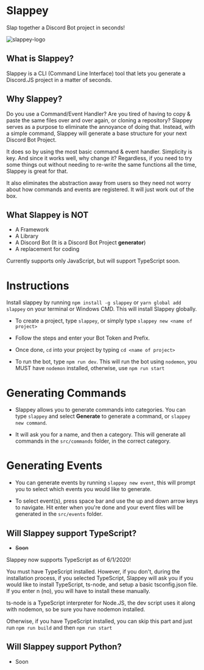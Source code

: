 # Slappey

Slap together a Discord Bot project in seconds!

![slappey-logo](https://i.imgur.com/q4ofLAo.png)

## What is Slappey?

Slappey is a CLI (Command Line Interface) tool that lets you generate a Discord.JS project in a matter of seconds.

## Why Slappey?

Do you use a Command/Event Handler? Are you tired of having to copy & paste the same files over and over again, or cloning a repository? Slappey serves as a purpose to eliminate the annoyance of doing that. Instead, with a simple command, Slappey will generate a base structure for your next Discord Bot Project.

It does so by using the most basic command & event handler. Simplicity is key. And since it works well, why change it? Regardless, if you need to try some things out without needing to re-write the same functions all the time, Slappey is great for that.

It also eliminates the abstraction away from users so they need not worry about how commands and events are registered. It will just work out of the box.

## What Slappey is NOT

- A Framework
- A Library
- A Discord Bot (It is a Discord Bot Project **generator**)
- A replacement for coding

Currently supports only JavaScript, but will support TypeScript soon.

# Instructions

Install slappey by running `npm install -g slappey` or `yarn global add slappey` on your terminal or Windows CMD. This will install Slappey globally.

- To create a project, type `slappey`, or simply type `slappey new <name of project>`

- Follow the steps and enter your Bot Token and Prefix.

- Once done, `cd` into your project by typing `cd <name of project>`

- To run the bot, type `npm run dev`. This will run the bot using `nodemon`, you MUST have `nodemon` installed, otherwise, use `npm run start`

# Generating Commands

- Slappey allows you to generate commands into categories. You can type `slappey` and select **Generate** to generate a command, or `slappey new command`.

- It will ask you for a name, and then a category. This will generate all commands in the `src/commands` folder, in the correct category.

# Generating Events

- You can generate events by running `slappey new event`, this will prompt you to select which events you would like to generate.

- To select event(s), press space bar and use the up and down arrow keys to navigate. Hit enter when you're done and your event files will be generated in the `src/events` folder.

## Will Slappey support TypeScript?

- ~~Soon~~

Slappey now supports TypeScript as of 6/1/2020!

You must have TypeScript installed. However, if you don't, during the installation process, if you selected TypeScript, Slappey will ask you if you would like to install TypeScript, ts-node, and setup a basic tsconfig.json file. If you enter n (no), you will have to install these manually.

ts-node is a TypeScript interpreter for Node.JS, the dev script uses it along with nodemon, so be sure you have nodemon installed.

Otherwise, if you have TypeScript installed, you can skip this part and just run `npm run build` and then `npm run start`

## Will Slappey support Python?

- Soon
